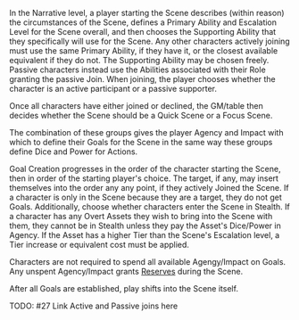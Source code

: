 In the Narrative level, a player starting the Scene describes (within reason) the circumstances of the Scene, defines a Primary Ability and Escalation Level for the Scene overall, and then chooses the Supporting Ability that they specifically will use for the Scene.
Any other characters actively joining must use the same Primary Ability, if they have it, or the closest available equivalent if they do not. The Supporting Ability may be chosen freely. Passive characters instead use the Abilities associated with their Role granting the passive Join. When joining, the player chooses whether the character is an active participant or a passive supporter. 

Once all characters have either joined or declined, the GM/table then decides whether the Scene should be a Quick Scene or a Focus Scene.

The combination of these groups gives the player Agency and Impact with which to define their Goals for the Scene in the same way these groups define Dice and Power for Actions.

Goal Creation progresses in the order of the character starting the Scene, then in order of the starting player's choice. The target, if any, may insert themselves into the order any any point, if they actively Joined the Scene. If a character is only in the Scene because they are a target, they do not get Goals. Additionally, choose whether characters enter the Scene in Stealth. If a character has any Overt Assets they wish to bring into the Scene with them, they cannot be in Stealth unless they pay the Asset's Dice/Power in Agency. If the Asset has a higher Tier than the Scene's Escalation level, a Tier increase or equivalent cost must be applied.

Characters are not required to spend all available Agengy/Impact on Goals. Any unspent Agency/Impact grants [Reserves](https://github.com/LittleKingsguard/Eternity-Core/blob/177e81a06af1327f1d919343c784bfc3057677b8/Systems/SceneEngine/Reserves.md) during the Scene.

After all Goals are established, play shifts into the Scene itself.

TODO: #27 Link Active and Passive joins here